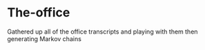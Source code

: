 # The-office
Gathered up all of the office transcripts and playing with them then generating Markov chains 
